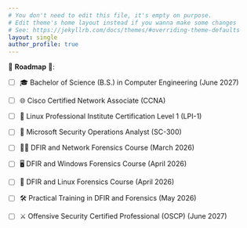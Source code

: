 ```yaml
---
# You don't need to edit this file, it's empty on purpose.
# Edit theme's home layout instead if you wanna make some changes
# See: https://jekyllrb.com/docs/themes/#overriding-theme-defaults
layout: single
author_profile: true
---
```


📍 **Roadmap** 📍:

 - [ ] 🎓 Bachelor of Science (B.S.) in Computer Engineering (June 2027)

 - [ ] 🌐 Cisco Certified Network Associate (CCNA)

 - [ ] 🐧 Linux Professional Institute Certification Level 1 (LPI-1)

 - [ ] 🔐 Microsoft Security Operations Analyst (SC-300)

 - [ ] 🕵️‍♂️ DFIR and Network Forensics Course (March 2026)

 - [ ] 🖥️ DFIR and Windows Forensics Course (April 2026)

 - [ ] 🐧 DFIR and Linux Forensics Course (April 2026)

 - [ ] 🛠️ Practical Training in DFIR and Forensics (May 2026)

 - [ ] ⚔️ Offensive Security Certified Professional (OSCP) (June 2027)
